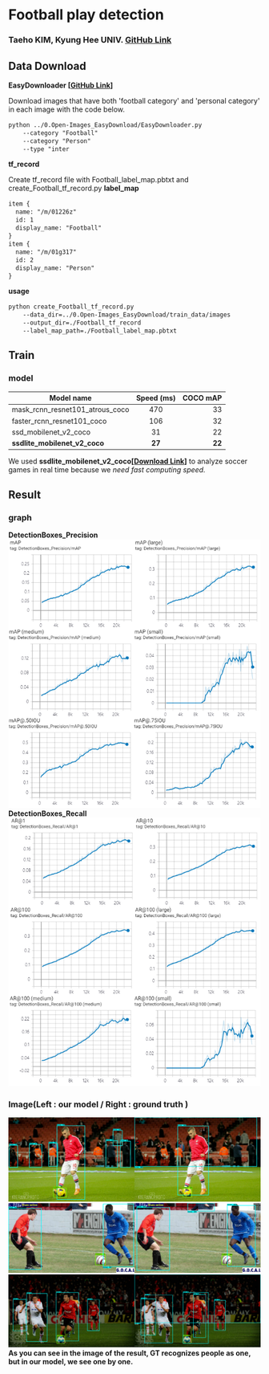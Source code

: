  # Football play detection
 ### Taeho KIM, Kyung Hee UNIV. <a href="https://github.com/HwangToeMat">GitHub Link</a>
 ## Data Download
 **EasyDownloader [<a href="https://github.com/HwangToeMat/Open-Images_EasyDownload">GitHub Link</a>]**

Download images that have both 'football category' and 'personal category' in each image with the code below.
```
python ../0.Open-Images_EasyDownload/EasyDownloader.py 
    --category "Football" 
    --category "Person" 
    --type "inter
```
**tf_record**

Create tf_record file with Football_label_map.pbtxt and create_Football_tf_record.py
**label_map**
```
item {
  name: "/m/01226z"
  id: 1
  display_name: "Football"
}
item {
  name: "/m/01g317"
  id: 2
  display_name: "Person"
}
```
**usage**
```
python create_Football_tf_record.py
    --data_dir=../0.Open-Images_EasyDownload/train_data/images
    --output_dir=./Football_tf_record
    --label_map_path=./Football_label_map.pbtxt
```
## Train
### model
| Model name        | Speed (ms)          | COCO mAP|
| ------------- |:-------------:| -----:|
| mask_rcnn_resnet101_atrous_coco      | 470      | 33 |
| faster_rcnn_resnet101_coco      | 106      | 32 |
| ssd_mobilenet_v2_coco      | 31      | 22 |
| **ssdlite_mobilenet_v2_coco**      | **27**      | **22** |

We used **ssdlite_mobilenet_v2_coco[<a href="http://download.tensorflow.org/models/object_detection/ssdlite_mobilenet_v2_coco_2018_05_09.tar.gz">Download Link</a>]** to analyze soccer games in real time because we *need fast computing speed.*

## Result
### graph
**DetectionBoxes_Precision**
![DetectionBoxes_Precision](images/DetectionBoxes_Precision.png)
**DetectionBoxes_Recall**
![DetectionBoxes_Recall](images/DetectionBoxes_Recall.png)
### Image(Left : our model / Right : ground truth )
![result1](images/result1.png)
![result2](images/result2.png)
![result3](images/result3.png)
**As you can see in the image of the result, GT recognizes people as one, but in our model, we see one by one.**
